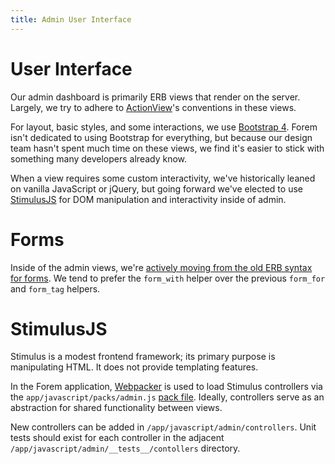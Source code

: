 ```yaml
---
title: Admin User Interface
---
```


# User Interface

Our admin dashboard is primarily ERB views that render on the server. Largely,
we try to adhere to
[ActionView](https://guides.rubyonrails.org/action_view_overview.html)'s
conventions in these views.

For layout, basic styles, and some interactions, we use
[Bootstrap 4](https://getbootstrap.com/). Forem isn't dedicated to using
Bootstrap for everything, but because our design team hasn't spent much time on
these views, we find it's easier to stick with something many developers already
know.

When a view requires some custom interactivity, we've historically leaned on
vanilla JavaScript or jQuery, but going forward we've elected to use
[StimulusJS](https://stimulusjs.org/) for DOM manipulation and interactivity
inside of admin.

# Forms

Inside of the admin views, we're
[actively moving from the old ERB syntax for forms](https://m.patrikonrails.com/rails-5-1s-form-with-vs-old-form-helpers-3a5f72a8c78a).
We tend to prefer the `form_with` helper over the previous `form_for` and
`form_tag` helpers.

# StimulusJS

Stimulus is a modest frontend framework; its primary purpose is manipulating
HTML. It does not provide templating features.

In the Forem application, [Webpacker](/frontend/webpacker/) is used to load
Stimulus controllers via the `app/javascript/packs/admin.js`
[pack file](https://github.com/rails/webpacker/blob/main/docs/folder-structure.md#packs-aka-webpack-entries).
Ideally, controllers serve as an abstraction for shared functionality between
views.

New controllers can be added in `/app/javascript/admin/controllers`. Unit tests
should exist for each controller in the adjacent
`/app/javascript/admin/__tests__/contollers` directory.
